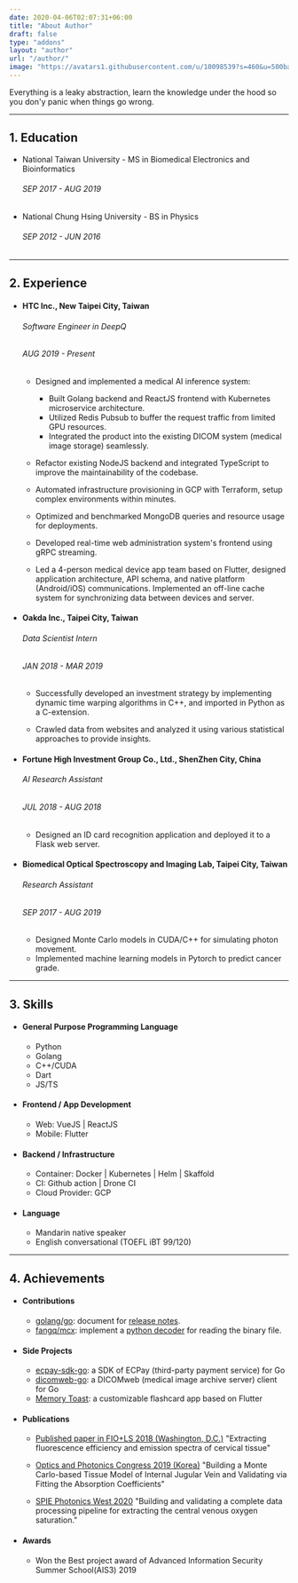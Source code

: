 ```yaml
---
date: 2020-04-06T02:07:31+06:00
title: "About Author"
draft: false
type: "addons"
layout: "author"
url: "/author/"
image: "https://avatars1.githubusercontent.com/u/10098539?s=460&u=500ba6c81b8dad7fa59e5221ae10df6e77529ccd&v=4"
---
```


Everything is a leaky abstraction, learn the knowledge under the hood so you don'y panic when things go wrong.

---

## 1. Education

- National Taiwan University - MS in Biomedical Electronics and Bioinformatics

  ###### SEP 2017 - AUG 2019

- National Chung Hsing University - BS in Physics
  ###### SEP 2012 - JUN 2016

---

## 2. Experience

- #### HTC Inc., New Taipei City, Taiwan

  ###### Software Engineer in DeepQ

  ###### AUG 2019 - Present

  - Designed and implemented a medical AI inference system:
    - Built Golang backend and ReactJS frontend with Kubernetes microservice architecture.
    - Utilized Redis Pubsub to buffer the request traffic from limited GPU resources. 
    - Integrated the product into the existing DICOM system (medical image storage) seamlessly.

  - Refactor existing NodeJS backend and integrated TypeScript to improve the maintainability of the codebase.

  - Automated infrastructure provisioning in GCP with Terraform, setup complex environments within minutes.

  - Optimized and benchmarked MongoDB queries and resource usage for deployments.
  
  - Developed real-time web administration system's frontend using gRPC streaming.
  
  - Led a 4-person medical device app team based on Flutter, designed application architecture, API schema, and native platform (Android/iOS) communications. Implemented an off-line cache system for synchronizing data between devices and server.

- #### Oakda Inc., Taipei City, Taiwan

  ###### Data Scientist Intern

  ###### JAN 2018 - MAR 2019

  - Successfully developed an investment strategy by implementing dynamic time warping algorithms in C++, and imported in Python as a C-extension. 

  - Crawled data from websites and analyzed it using various statistical approaches to provide insights. 

- #### Fortune High Investment Group Co., Ltd., ShenZhen City, China

  ###### AI Research Assistant

  ###### JUL 2018 - AUG 2018

  - Designed an ID card recognition application and deployed it to a Flask web server.

- #### Biomedical Optical Spectroscopy and Imaging Lab, Taipei City, Taiwan
  ###### Research Assistant
  ###### SEP 2017 - AUG 2019
  - Designed Monte Carlo models in CUDA/C++ for simulating photon movement.
  - Implemented machine learning models in Pytorch to predict cancer grade.

---

## 3. Skills

- #### General Purpose Programming Language

  - Python
  - Golang
  - C++/CUDA
  - Dart
  - JS/TS

- #### Frontend / App Development

  - Web: VueJS | ReactJS
  - Mobile: Flutter  

- #### Backend / Infrastructure

  - Container: Docker | Kubernetes | Helm | Skaffold 
  - CI: Github action | Drone CI
  - Cloud Provider: GCP

- #### Language
  - Mandarin native speaker
  - English conversational (TOEFL iBT 99/120)

---

## 4. Achievements

- #### Contributions

  - [golang/go](https://github.com/golang/go): document for [release notes](https://go-review.googlesource.com/c/go/+/237857).
  - [fangq/mcx](https://github.com/fangq/mcx): implement a [python decoder](https://github.com/fangq/mcx/pull/47) for reading the binary file.

- #### Side Projects

  - [ecpay-sdk-go](https://github.com/toastcheng/ecpay-sdk-go): a SDK of ECPay (third-party payment service) for Go
  - [dicomweb-go](https://github.com/toastcheng/dicomweb-go): a DICOMweb (medical image archive server) client for Go
  - [Memory Toast](https://apps.apple.com/tw/app/%E8%A8%98%E6%86%B6%E5%90%90%E5%8F%B8/id1537934225#?platform=iphone): a customizable flashcard app based on Flutter

- #### Publications

  - [Published paper in FIO+LS 2018 (Washington, D.C.)](https://www.osapublishing.org/abstract.cfm?uri=LS-2018-JTu3A.107)
    "Extracting fluorescence efficiency and emission spectra of cervical tissue"

  - [Optics and Photonics Congress 2019 (Korea)](http://osk.or.kr/UploadData/Editor/Conference/201911/19651EA222E8451D8DEE85DDF6C7BD18.pdf)
    "Building a Monte Carlo-based Tissue Model of Internal Jugular Vein and
    Validating via Fitting the Absorption Coefficients"

  - [SPIE Photonics West 2020](https://spie.org/PW20B/conferencedetails/biomedical-applications-light-scattering?SSO=1)
    "Building and validating a complete data processing pipeline for extracting the central venous oxygen saturation."

- #### Awards
  - Won the Best project award of Advanced Information Security Summer School(AIS3) 2019
